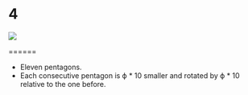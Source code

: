 # 4

![](https://rawgithub.com/jwdallas/phiveleven.identity/master/4/phiveleven_4.svg)

======

* Eleven pentagons.
* Each consecutive pentagon is ϕ * 10 smaller and rotated by ϕ * 10 relative to the one before.

